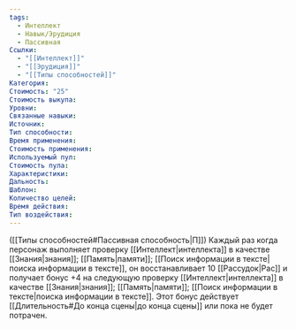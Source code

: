 ```yaml
---
tags:
  - Интеллект
  - Навык/Эрудиция
  - Пассивная
Ссылки:
  - "[[Интеллект]]"
  - "[[Эрудиция]]"
  - "[[Типы способностей]]"
Категория: 
Стоимость: "25"
Стоимость выкупа:
Уровни:
Связанные навыки:
Источник:
Тип способности:
Время применения:
Стоимость применения:
Используемый пул:
Стоимость пула:
Характеристики:
Дальность:
Шаблон:
Количество целей:
Время действия:
Тип воздействия:
---
```

([[Типы способностей#Пассивная способность|П]]) Каждый раз когда персонаж выполняет проверку [[Интеллект|интеллекта]] в качестве [[Знания|знания]]; [[Память|памяти]]; [[Поиск информации в тексте|поиска информации в тексте]], он восстанавливает 10 [[Рассудок|Рас]] и получает бонус +4 на следующую проверку [[Интеллект|интеллекта]] в качестве [[Знания|знания]]; [[Память|памяти]]; [[Поиск информации в тексте|поиска информации в тексте]]. Этот бонус действует [[Длительность#До конца сцены|до конца сцены]] или пока не будет потрачен. 